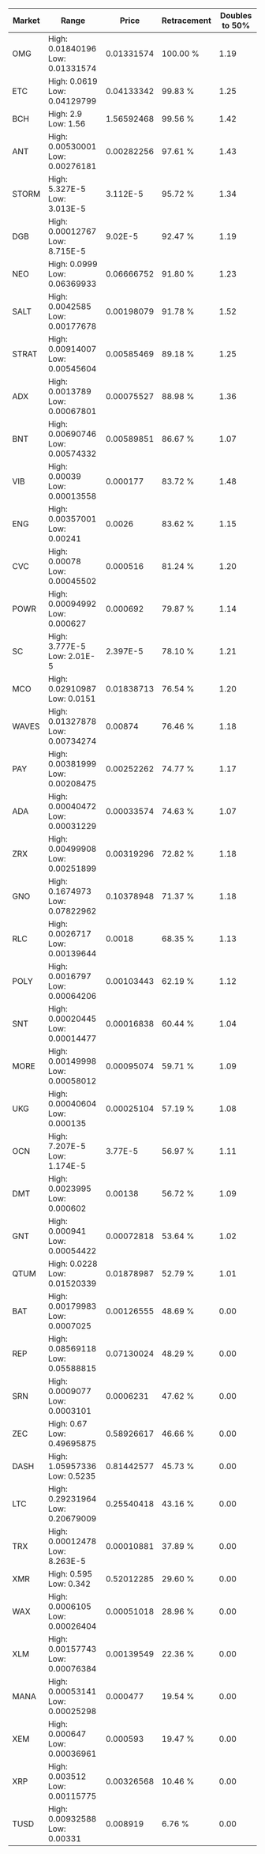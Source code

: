 | Market | Range | Price| Retracement | Doubles to 50% |
| --- | --- | --- | --- | --- |
| OMG | High: 0.01840196<br />Low: 0.01331574 | 0.01331574 | 100.00 % | 1.19 |
| ETC | High: 0.0619<br />Low: 0.04129799 | 0.04133342 | 99.83 % | 1.25 |
| BCH | High: 2.9<br />Low: 1.56 | 1.56592468 | 99.56 % | 1.42 |
| ANT | High: 0.00530001<br />Low: 0.00276181 | 0.00282256 | 97.61 % | 1.43 |
| STORM | High: 5.327E-5<br />Low: 3.013E-5 | 3.112E-5 | 95.72 % | 1.34 |
| DGB | High: 0.00012767<br />Low: 8.715E-5 | 9.02E-5 | 92.47 % | 1.19 |
| NEO | High: 0.0999<br />Low: 0.06369933 | 0.06666752 | 91.80 % | 1.23 |
| SALT | High: 0.0042585<br />Low: 0.00177678 | 0.00198079 | 91.78 % | 1.52 |
| STRAT | High: 0.00914007<br />Low: 0.00545604 | 0.00585469 | 89.18 % | 1.25 |
| ADX | High: 0.0013789<br />Low: 0.00067801 | 0.00075527 | 88.98 % | 1.36 |
| BNT | High: 0.00690746<br />Low: 0.00574332 | 0.00589851 | 86.67 % | 1.07 |
| VIB | High: 0.00039<br />Low: 0.00013558 | 0.000177 | 83.72 % | 1.48 |
| ENG | High: 0.00357001<br />Low: 0.00241 | 0.0026 | 83.62 % | 1.15 |
| CVC | High: 0.00078<br />Low: 0.00045502 | 0.000516 | 81.24 % | 1.20 |
| POWR | High: 0.00094992<br />Low: 0.000627 | 0.000692 | 79.87 % | 1.14 |
| SC | High: 3.777E-5<br />Low: 2.01E-5 | 2.397E-5 | 78.10 % | 1.21 |
| MCO | High: 0.02910987<br />Low: 0.0151 | 0.01838713 | 76.54 % | 1.20 |
| WAVES | High: 0.01327878<br />Low: 0.00734274 | 0.00874 | 76.46 % | 1.18 |
| PAY | High: 0.00381999<br />Low: 0.00208475 | 0.00252262 | 74.77 % | 1.17 |
| ADA | High: 0.00040472<br />Low: 0.00031229 | 0.00033574 | 74.63 % | 1.07 |
| ZRX | High: 0.00499908<br />Low: 0.00251899 | 0.00319296 | 72.82 % | 1.18 |
| GNO | High: 0.1674973<br />Low: 0.07822962 | 0.10378948 | 71.37 % | 1.18 |
| RLC | High: 0.0026717<br />Low: 0.00139644 | 0.0018 | 68.35 % | 1.13 |
| POLY | High: 0.0016797<br />Low: 0.00064206 | 0.00103443 | 62.19 % | 1.12 |
| SNT | High: 0.00020445<br />Low: 0.00014477 | 0.00016838 | 60.44 % | 1.04 |
| MORE | High: 0.00149998<br />Low: 0.00058012 | 0.00095074 | 59.71 % | 1.09 |
| UKG | High: 0.00040604<br />Low: 0.000135 | 0.00025104 | 57.19 % | 1.08 |
| OCN | High: 7.207E-5<br />Low: 1.174E-5 | 3.77E-5 | 56.97 % | 1.11 |
| DMT | High: 0.0023995<br />Low: 0.000602 | 0.00138 | 56.72 % | 1.09 |
| GNT | High: 0.000941<br />Low: 0.00054422 | 0.00072818 | 53.64 % | 1.02 |
| QTUM | High: 0.0228<br />Low: 0.01520339 | 0.01878987 | 52.79 % | 1.01 |
| BAT | High: 0.00179983<br />Low: 0.0007025 | 0.00126555 | 48.69 % | 0.00 |
| REP | High: 0.08569118<br />Low: 0.05588815 | 0.07130024 | 48.29 % | 0.00 |
| SRN | High: 0.0009077<br />Low: 0.0003101 | 0.0006231 | 47.62 % | 0.00 |
| ZEC | High: 0.67<br />Low: 0.49695875 | 0.58926617 | 46.66 % | 0.00 |
| DASH | High: 1.05957336<br />Low: 0.5235 | 0.81442577 | 45.73 % | 0.00 |
| LTC | High: 0.29231964<br />Low: 0.20679009 | 0.25540418 | 43.16 % | 0.00 |
| TRX | High: 0.00012478<br />Low: 8.263E-5 | 0.00010881 | 37.89 % | 0.00 |
| XMR | High: 0.595<br />Low: 0.342 | 0.52012285 | 29.60 % | 0.00 |
| WAX | High: 0.0006105<br />Low: 0.00026404 | 0.00051018 | 28.96 % | 0.00 |
| XLM | High: 0.00157743<br />Low: 0.00076384 | 0.00139549 | 22.36 % | 0.00 |
| MANA | High: 0.00053141<br />Low: 0.00025298 | 0.000477 | 19.54 % | 0.00 |
| XEM | High: 0.000647<br />Low: 0.00036961 | 0.000593 | 19.47 % | 0.00 |
| XRP | High: 0.003512<br />Low: 0.00115775 | 0.00326568 | 10.46 % | 0.00 |
| TUSD | High: 0.00932588<br />Low: 0.00331 | 0.008919 | 6.76 % | 0.00 |
